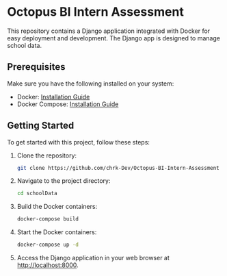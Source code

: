 # Octopus BI Intern Assessment

This repository contains a Django application integrated with Docker for easy deployment and development. The Django app is designed to manage school data.

## Prerequisites

Make sure you have the following installed on your system:

- Docker: [Installation Guide](https://docs.docker.com/get-docker/)
- Docker Compose: [Installation Guide](https://docs.docker.com/compose/install/)

## Getting Started

To get started with this project, follow these steps:

1. Clone the repository:

    ```bash
    git clone https://github.com/chrk-Dev/Octopus-BI-Intern-Assessment
    ```

2. Navigate to the project directory:

    ```bash
    cd schoolData
    ```

3. Build the Docker containers:

    ```bash
    docker-compose build
    ```

4. Start the Docker containers:

    ```bash
    docker-compose up -d
    ```

5. Access the Django application in your web browser at [http://localhost:8000](http://localhost:8000).
